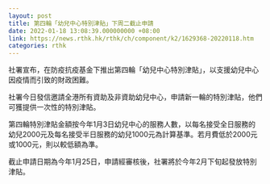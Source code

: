 ```yaml
---
layout: post
title: 第四輪「幼兒中心特別津貼」下周二截止申請
date: 2022-01-18 13:08:39.000000000 +08:00
link: https://news.rthk.hk/rthk/ch/component/k2/1629368-20220118.htm
categories: rthk
---
```


社署宣布，在防疫抗疫基金下推出第四輪「幼兒中心特別津貼」，以支援幼兒中心因疫情而引致的財政困難。

社署今日發信邀請全港所有資助及非資助幼兒中心，申請新一輪的特別津貼，他們可獲提供一次性的特別津貼。

第四輪特別津貼金額按今年1月3日幼兒中心的服務人數，以每名接受全日服務的幼兒2000元及每名接受半日服務的幼兒1000元為計算基準。若月費低於2000元或1000元，則以較低額為準。

截止申請日期為今年1月25日，申請經審核後，社署將於今年2月下旬起發放特別津貼。
